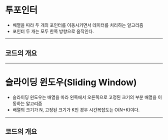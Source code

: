 # 투포인터
 - 배열을 따라 두 개의 포인터를 이동시키면서 데이터를 처리하는 알고리즘
 - 포인터 두 개는 모두 한쪽 방향으로 움직인다.
___
## 코드의 개요
___

# 슬라이딩 윈도우(Sliding Window)
 - 슬라이딩 윈도우는 배열을 따라 왼쪽에서 오른쪽으로 고정된 크기의 부분 배열을 이동하는 알고리즘
 - 배열의 크기가 N, 고정된 크기가 K인 경우 시간복잡도는 O(N+K)이다.
___
## 코드의 개요

